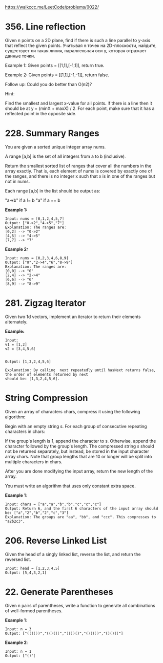 https://walkccc.me/LeetCode/problems/0022/

# 356. Line reflection

Given n points on a 2D plane, find if there is such a line parallel to y-axis that reflect the given points.
Учитывая n точек на 2D-плоскости, найдите, существует ли такая линия, параллельная оси y, которая отражает данные точки.

Example 1: Given points = [[1,1],[-1,1]], return true.

Example 2: Given points = [[1,1],[-1,-1]], return false.

Follow up: Could you do better than O(n2)?

Hint:

Find the smallest and largest x-value for all points. If there is a line then it should be at y = (minX + maxX) / 2. For each point, make sure that it has a reflected point in the opposite side.

# 228. Summary Ranges

You are given a sorted unique integer array nums.

A range [a,b] is the set of all integers from a to b (inclusive).

Return the smallest sorted list of ranges that cover all the numbers in the array exactly. That is, each element of nums is covered by exactly one of the ranges, and there is no integer x such that x is in one of the ranges but not in nums.

Each range [a,b] in the list should be output as:

"a->b" if a != b
"a" if a == b
 

**Example 1:**
```text
Input: nums = [0,1,2,4,5,7]
Output: ["0->2","4->5","7"]
Explanation: The ranges are:
[0,2] --> "0->2"
[4,5] --> "4->5"
[7,7] --> "7"
```

**Example 2:**
```text
Input: nums = [0,2,3,4,6,8,9]
Output: ["0","2->4","6","8->9"]
Explanation: The ranges are:
[0,0] --> "0"
[2,4] --> "2->4"
[6,6] --> "6"
[8,9] --> "8->9"
```

# 281. Zigzag Iterator 

Given two 1d vectors, implement an iterator to return their elements alternately.

**Example:**

```text
Input:
v1 = [1,2]
v2 = [3,4,5,6] 


Output: [1,3,2,4,5,6]

Explanation: By calling  next repeatedly until hasNext returns false, the order of elements returned by next
should be: [1,3,2,4,5,6].
```

# String Compression

Given an array of characters chars, compress it using the following algorithm:

Begin with an empty string s. For each group of consecutive repeating characters in chars:

If the group's length is 1, append the character to s.
Otherwise, append the character followed by the group's length.
The compressed string s should not be returned separately, but instead, be stored in the input character array chars. Note that group lengths that are 10 or longer will be split into multiple characters in chars.

After you are done modifying the input array, return the new length of the array.

You must write an algorithm that uses only constant extra space.

**Example 1**:

```text
Input: chars = ["a","a","b","b","c","c","c"]
Output: Return 6, and the first 6 characters of the input array should be: ["a","2","b","2","c","3"]
Explanation: The groups are "aa", "bb", and "ccc". This compresses to "a2b2c3".
```

# 206. Reverse Linked List

Given the head of a singly linked list, reverse the list, and return the reversed list.

```text
Input: head = [1,2,3,4,5]
Output: [5,4,3,2,1]
```

# 22. Generate Parentheses 

Given n pairs of parentheses, write a function to generate all combinations of well-formed parentheses.

**Example 1**:

```text
Input: n = 3
Output: ["((()))","(()())","(())()","()(())","()()()"]
```

**Example 2**:

```text
Input: n = 1
Output: ["()"]
```
